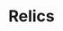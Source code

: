 ---
pid: PT46
title: Relics
location_transcription: Germantown Ave South of Girard
zipcode: '19125'
outside_phl: 
neighborhood: Fishtown,Kensington
age: '45'
age_range: 40-49
instagram: 
image_file_name: PT_46.jpg
proposal_transcription: Repurposed red bricks from old steele wall
topic: History,Neighborhoods,Philadelphia
topic_summary: 0, 0, 0
type: Other No Form
keywords_other: 
credit: 
image_labels: 
twitter: DFMcElahon
facebook: 
permalink: "/monuments/pt46/"
layout: item-page
---